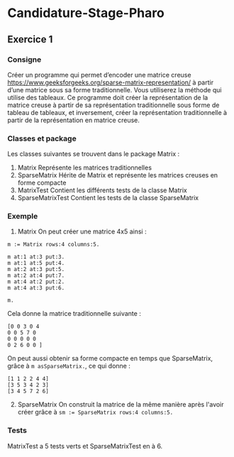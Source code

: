 # Candidature-Stage-Pharo

## Exercice 1
### Consigne
Créer un programme qui permet d’encoder une matrice creuse https://www.geeksforgeeks.org/sparse-matrix-representation/ à partir d’une matrice sous sa forme traditionnelle. Vous utiliserez la méthode qui utilise des tableaux. Ce programme doit créer la représentation de la matrice creuse à partir de sa représentation traditionnelle sous forme de tableau de tableaux, et inversement, créer la représentation traditionnelle à partir de la représentation en matrice creuse.
### Classes et package
Les classes suivantes se trouvent dans le package Matrix :
1) Matrix
Représente les matrices traditionnelles
2) SparseMatrix
Hérite de Matrix et représente les matrices creuses en forme compacte
3) MatrixTest
Contient les différents tests de la classe Matrix
4) SparseMatrixTest
Contient les tests de la classe SparseMatrix
### Exemple
1) Matrix
On peut créer une matrice 4x5 ainsi :
```
m := Matrix rows:4 columns:5.

m at:1 at:3 put:3.
m at:1 at:5 put:4.
m at:2 at:3 put:5.
m at:2 at:4 put:7.
m at:4 at:2 put:2.
m at:4 at:3 put:6.

m.
```
Cela donne la matrice traditionnelle suivante :
```
[0 0 3 0 4
0 0 5 7 0
0 0 0 0 0
0 2 6 0 0 ]
```

On peut aussi obtenir sa forme compacte en temps que SparseMatrix, grâce à `m asSparseMatrix.`, ce qui donne :
```
[1 1 2 2 4 4]
[3 5 3 4 2 3]
[3 4 5 7 2 6]
```
2) SparseMatrix
On construit la matrice de la même manière après l'avoir créer grâce à `sm := SparseMatrix rows:4 columns:5.`
### Tests
MatrixTest a 5 tests verts et SparseMatrixTest en à 6.
